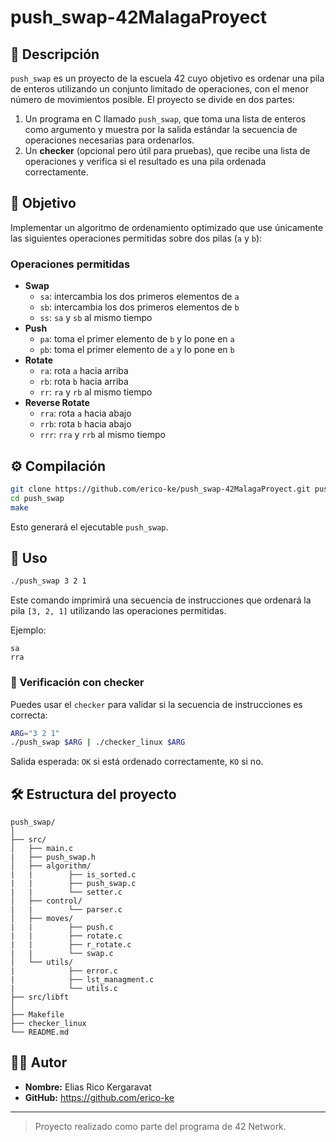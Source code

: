 # push_swap-42MalagaProyect

## 📌 Descripción

`push_swap` es un proyecto de la escuela 42 cuyo objetivo es ordenar una pila de enteros utilizando un conjunto limitado de operaciones, con el menor número de movimientos posible. El proyecto se divide en dos partes:

1. Un programa en C llamado `push_swap`, que toma una lista de enteros como argumento y muestra por la salida estándar la secuencia de operaciones necesarias para ordenarlos.
2. Un **checker** (opcional pero útil para pruebas), que recibe una lista de operaciones y verifica si el resultado es una pila ordenada correctamente.

## 🧠 Objetivo

Implementar un algoritmo de ordenamiento optimizado que use únicamente las siguientes operaciones permitidas sobre dos pilas (`a` y `b`):

### Operaciones permitidas

- **Swap**
  - `sa`: intercambia los dos primeros elementos de `a`
  - `sb`: intercambia los dos primeros elementos de `b`
  - `ss`: `sa` y `sb` al mismo tiempo
- **Push**
  - `pa`: toma el primer elemento de `b` y lo pone en `a`
  - `pb`: toma el primer elemento de `a` y lo pone en `b`
- **Rotate**
  - `ra`: rota `a` hacia arriba
  - `rb`: rota `b` hacia arriba
  - `rr`: `ra` y `rb` al mismo tiempo
- **Reverse Rotate**
  - `rra`: rota `a` hacia abajo
  - `rrb`: rota `b` hacia abajo
  - `rrr`: `rra` y `rrb` al mismo tiempo

## ⚙️ Compilación

```bash
git clone https://github.com/erico-ke/push_swap-42MalagaProyect.git push_swap
cd push_swap
make
```

Esto generará el ejecutable `push_swap`.

## 🧪 Uso

```bash
./push_swap 3 2 1
```

Este comando imprimirá una secuencia de instrucciones que ordenará la pila `[3, 2, 1]` utilizando las operaciones permitidas.

Ejemplo:

```
sa
rra
```

### 🧾 Verificación con checker

Puedes usar el `checker` para validar si la secuencia de instrucciones es correcta:

```bash
ARG="3 2 1"
./push_swap $ARG | ./checker_linux $ARG
```

Salida esperada: `OK` si está ordenado correctamente, `KO` si no.

## 🛠 Estructura del proyecto

```
push_swap/
│
├── src/
│   ├── main.c
|   ├── push_swap.h
│   ├── algorithm/
|   |        ├── is_sorted.c
|   |        ├── push_swap.c
|   |        └── setter.c
│   ├── control/
|   |        └── parser.c
│   ├── moves/
|   |        ├── push.c
|   |        ├── rotate.c
|   |        ├── r_rotate.c
|   |        └── swap.c
│   └── utils/
|            ├── error.c
|            ├── lst_managment.c
|            └── utils.c
├── src/libft
│
├── Makefile
├── checker_linux
└── README.md
```

## 👨‍💻 Autor

- **Nombre:** Elias Rico Kergaravat
- **GitHub:** https://github.com/erico-ke

---

> Proyecto realizado como parte del programa de 42 Network.
